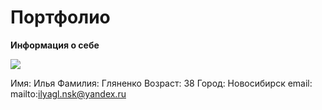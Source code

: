# Портфолио

**Информация о себе**

![](../img/foto.jpg) 

Имя: Илья
Фамилия: Гляненко
Возраст: 38
Город: Новосибирск
email: mailto:ilyagl.nsk@yandex.ru